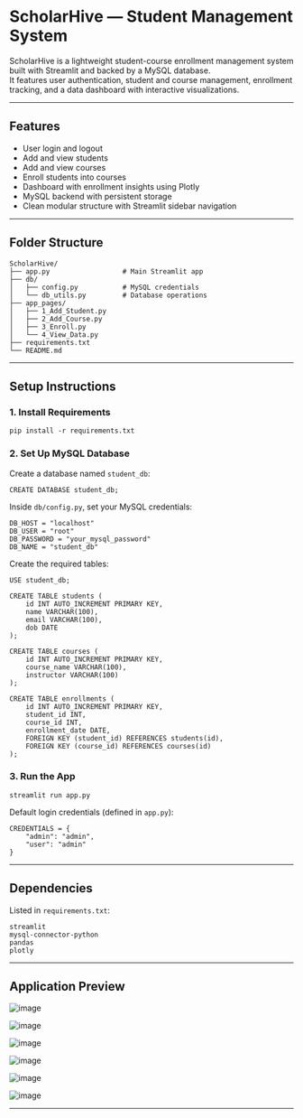 # ScholarHive — Student Management System

ScholarHive is a lightweight student-course enrollment management system built with Streamlit and backed by a MySQL database.  
It features user authentication, student and course management, enrollment tracking, and a data dashboard with interactive visualizations.

---

## Features

- User login and logout  
- Add and view students  
- Add and view courses  
- Enroll students into courses  
- Dashboard with enrollment insights using Plotly  
- MySQL backend with persistent storage  
- Clean modular structure with Streamlit sidebar navigation

---

## Folder Structure

```
ScholarHive/
├── app.py                  # Main Streamlit app
├── db/
│   ├── config.py           # MySQL credentials
│   └── db_utils.py         # Database operations
├── app_pages/
│   ├── 1_Add_Student.py
│   ├── 2_Add_Course.py
│   ├── 3_Enroll.py
│   └── 4_View_Data.py
├── requirements.txt
└── README.md
```

---

## Setup Instructions

### 1. Install Requirements

```
pip install -r requirements.txt
```

### 2. Set Up MySQL Database

Create a database named `student_db`:

```
CREATE DATABASE student_db;
```

Inside `db/config.py`, set your MySQL credentials:

```
DB_HOST = "localhost"
DB_USER = "root"
DB_PASSWORD = "your_mysql_password"
DB_NAME = "student_db"
```

Create the required tables:

```
USE student_db;

CREATE TABLE students (
    id INT AUTO_INCREMENT PRIMARY KEY,
    name VARCHAR(100),
    email VARCHAR(100),
    dob DATE
);

CREATE TABLE courses (
    id INT AUTO_INCREMENT PRIMARY KEY,
    course_name VARCHAR(100),
    instructor VARCHAR(100)
);

CREATE TABLE enrollments (
    id INT AUTO_INCREMENT PRIMARY KEY,
    student_id INT,
    course_id INT,
    enrollment_date DATE,
    FOREIGN KEY (student_id) REFERENCES students(id),
    FOREIGN KEY (course_id) REFERENCES courses(id)
);
```

### 3. Run the App

```
streamlit run app.py
```

Default login credentials (defined in `app.py`):

```
CREDENTIALS = {
    "admin": "admin",
    "user": "admin"
}
```

---

## Dependencies

Listed in `requirements.txt`:

```
streamlit
mysql-connector-python
pandas
plotly
```

---

## Application Preview

![image](https://github.com/user-attachments/assets/1b7ea009-9e0d-4c29-a699-585966449f88)

![image](https://github.com/user-attachments/assets/1afe2143-9506-4632-ad70-7a5baf53cee8)

![image](https://github.com/user-attachments/assets/95db1491-75b7-410f-826b-75fd8b3ec82f)

![image](https://github.com/user-attachments/assets/79f283c2-2351-4306-9dec-60138be182ec)

![image](https://github.com/user-attachments/assets/a20700ef-7494-43d8-9827-f64a3f6cf875)

![image](https://github.com/user-attachments/assets/df1ca337-9171-4ca2-9cc7-26fbc009ac01)





---

